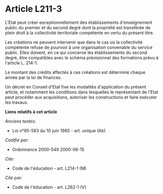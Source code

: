 # Article L211-3

L'Etat peut créer exceptionnellement des établissements d'enseignement public du premier et du second degré dont la propriété
est transférée de plein droit à la collectivité territoriale compétente en vertu du présent titre.

Les créations ne peuvent intervenir que dans le cas où la collectivité compétente refuse de pourvoir à une organisation
convenable du service public. Elles doivent, en ce qui concerne les établissements du second degré, être compatibles avec le
schéma prévisionnel des formations prévu à l'article L. 214-1.

Le montant des crédits affectés à ces créations est déterminé chaque année par la loi de finances.

Un décret en Conseil d'Etat fixe les modalités d'application du présent article, et notamment les conditions dans lesquelles
le représentant de l'Etat peut procéder aux acquisitions, autoriser les constructions et faire exécuter les travaux.

**Liens relatifs à cet article**

_Anciens textes_:

  - Loi n°85-583 du 10 juin 1985 - art. unique (Ab)

_Codifié par_:

  - Ordonnance 2000-549 2000-06-15

_Cite_:

  - Code de l'éducation - art. L214-1 (M)

_Cité par_:

  - Code de l'éducation - art. L262-1 (V)
